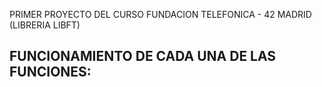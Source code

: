 PRIMER PROYECTO DEL CURSO FUNDACION TELEFONICA - 42 MADRID (LIBRERIA LIBFT)

FUNCIONAMIENTO DE CADA UNA DE LAS FUNCIONES:
  -
